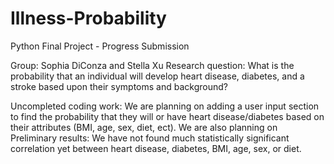 # Illness-Probability

Python Final Project - Progress Submission

Group: Sophia DiConza and Stella Xu
Research question: What is the probability that an individual will develop heart disease, diabetes, and a stroke based upon their symptoms and background?

Uncompleted coding work: We are planning on adding a user input section to find the probability that they will or have heart disease/diabetes based on their attributes (BMI, age, sex, diet, ect). We are also planning on 
Preliminary results: We have not found much statistically significant correlation yet between heart disease, diabetes, BMI, age, sex, or diet. 
